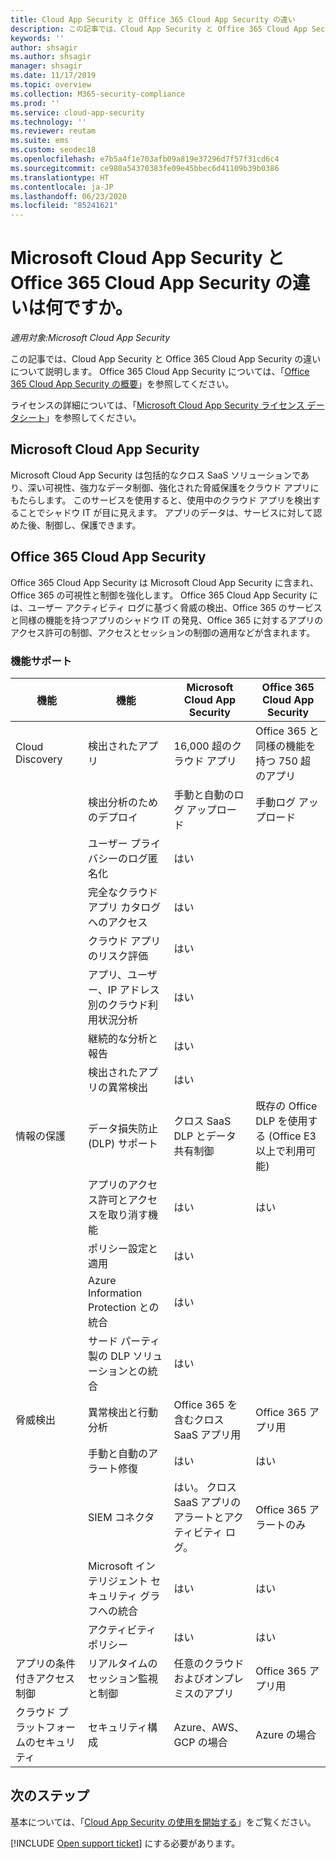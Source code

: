 ```yaml
---
title: Cloud App Security と Office 365 Cloud App Security の違い
description: この記事では、Cloud App Security と Office 365 Cloud App Security の違いについて説明します。
keywords: ''
author: shsagir
ms.author: shsagir
manager: shsagir
ms.date: 11/17/2019
ms.topic: overview
ms.collection: M365-security-compliance
ms.prod: ''
ms.service: cloud-app-security
ms.technology: ''
ms.reviewer: reutam
ms.suite: ems
ms.custom: seodec18
ms.openlocfilehash: e7b5a4f1e703afb09a819e37296d7f57f31cd6c4
ms.sourcegitcommit: ce980a54370383fe09e45bbec6d41109b39b0386
ms.translationtype: HT
ms.contentlocale: ja-JP
ms.lasthandoff: 06/23/2020
ms.locfileid: "85241621"
---
```

# <a name="what-are-the-differences-between-microsoft-cloud-app-security-and-office-365-cloud-app-security"></a>Microsoft Cloud App Security と Office 365 Cloud App Security の違いは何ですか。

*適用対象:Microsoft Cloud App Security*

この記事では、Cloud App Security と Office 365 Cloud App Security の違いについて説明します。 Office 365 Cloud App Security については、「[Office 365 Cloud App Security の概要](https://support.office.com/article/Get-started-with-Advanced-Management-Security-d9ee4d67-f2b3-42b4-9c9e-c4529904990a)」を参照してください。

ライセンスの詳細については、「[Microsoft Cloud App Security ライセンス データシート](https://aka.ms/mcaslicensing)」を参照してください。

## <a name="microsoft-cloud-app-security"></a>Microsoft Cloud App Security

Microsoft Cloud App Security は包括的なクロス SaaS ソリューションであり、深い可視性、強力なデータ制御、強化された脅威保護をクラウド アプリにもたらします。 このサービスを使用すると、使用中のクラウド アプリを検出することでシャドウ IT が目に見えます。 アプリのデータは、サービスに対して認めた後、制御し、保護できます。

## <a name="office-365-cloud-app-security"></a>Office 365 Cloud App Security

Office 365 Cloud App Security は Microsoft Cloud App Security に含まれ、Office 365 の可視性と制御を強化します。 Office 365 Cloud App Security には、ユーザー アクティビティ ログに基づく脅威の検出、Office 365 のサービスと同様の機能を持つアプリのシャドウ IT の発見、Office 365 に対するアプリのアクセス許可の制御、アクセスとセッションの制御の適用などが含まれます。

### <a name="feature-support"></a>機能サポート

|機能|機能|Microsoft Cloud App Security|Office 365 Cloud App Security|
|----|----|----|----|
|Cloud Discovery|検出されたアプリ |16,000 超のクラウド アプリ  |Office 365 と同様の機能を持つ 750 超のアプリ|
||検出分析のためのデプロイ|手動と自動のログ アップロード|手動ログ アップロード|
||ユーザー プライバシーのログ匿名化|はい||
||完全なクラウド アプリ カタログへのアクセス|はい||
||クラウド アプリのリスク評価|はい||
||アプリ、ユーザー、IP アドレス別のクラウド利用状況分析|はい||
||継続的な分析と報告|はい||
||検出されたアプリの異常検出|はい||
|情報の保護|データ損失防止 (DLP) サポート|クロス SaaS DLP とデータ共有制御|既存の Office DLP を使用する (Office E3 以上で利用可能)|
||アプリのアクセス許可とアクセスを取り消す機能|はい|はい|
||ポリシー設定と適用|はい||
||Azure Information Protection との統合 |はい||
||サード パーティ製の DLP ソリューションとの統合|はい||
|脅威検出|異常検出と行動分析|Office 365 を含むクロス SaaS アプリ用|Office 365 アプリ用 |
||手動と自動のアラート修復|はい|はい|
||SIEM コネクタ|はい。 クロス SaaS アプリのアラートとアクティビティ ログ。|Office 365 アラートのみ|
||Microsoft インテリジェント セキュリティ グラフへの統合|はい|はい|
||アクティビティ ポリシー|はい|はい|
|アプリの条件付きアクセス制御|リアルタイムのセッション監視と制御|任意のクラウドおよびオンプレミスのアプリ|Office 365 アプリ用|
|クラウド プラットフォームのセキュリティ|セキュリティ構成|Azure、AWS、GCP の場合|Azure の場合|

## <a name="next-steps"></a>次のステップ

基本については、「[Cloud App Security の使用を開始する](getting-started-with-cloud-app-security.md)」をご覧ください。

[!INCLUDE [Open support ticket](includes/support.md)] にする必要があります。

